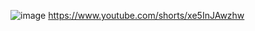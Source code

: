 ![image](https://github.com/ernestttt/IK_spider/assets/13575900/f426334b-200a-44e9-ae72-7bc9ccfed791)
https://www.youtube.com/shorts/xe5InJAwzhw
